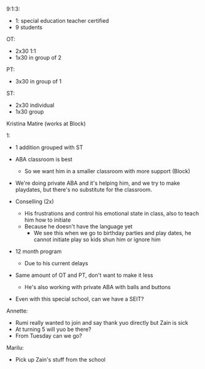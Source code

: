 9:1:3:
- 1: special education teacher certified
- 9 students

OT:
- 2x30 1:1
- 1x30 in group of 2


PT:
- 3x30 in group of 1

ST:
- 2x30 individual
- 1x30 group

Kristina Matire (works at Block)


1:
- 1 addition grouped with ST



- ABA classroom is best
  - So we want him in a smaller classroom with more support (Block)
- We're doing private ABA and it's helping him, and we try to make playdates, 
  but there's no substitute for the classroom.

- Conselling (2x)
  - His frustrations and control his emotional state in class, also to teach him how to initiate
  - Because he doesn't have the language yet
  	- We see this when we go to birthday parties and play dates, he cannot initiate play so kids shun him or ignore him
- 12 month program
  - Due to his current delays
- Same amount of OT and PT, don't want to make it less
  - He's also working with private ABA with balls and buttons
- Even with this special school, can we have a SEIT?

Annette:
- Rumi really wanted to join and say thank yuo directly but Zain is sick
- At turning 5 will yuo be there?
- From Tuesday can we go?

Marilu:
- Pick up Zain's stuff from the school